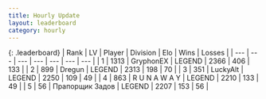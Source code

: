 ```yaml
---
title: Hourly Update
layout: leaderboard
category: hourly
---
```


{: .leaderboard}
| Rank | LV | Player | Division | Elo | Wins | Losses |
| --- | --- | --- | --- | --- | --- | --- |
| <span data-change="0">1</span> | 1313 | <span title="ID: 315148">GryphonEX</span> | LEGEND | <span data-change="6">2366</span> | <span data-change="1">406</span> | <span data-change="0">133</span> |
| <span data-change="0">2</span> | 899 | <span title="ID: 337810">Dregun</span> | LEGEND | <span data-change="0">2313</span> | <span data-change="0">198</span> | <span data-change="0">70</span> |
| <span data-change="0">3</span> | 351 | <span title="ID: 512212">LuckyAlt</span> | LEGEND | <span data-change="0">2250</span> | <span data-change="0">109</span> | <span data-change="0">49</span> |
| <span data-change="0">4</span> | 863 | <span title="ID: 66144">R U N A W A Y</span> | LEGEND | <span data-change="-7">2210</span> | <span data-change="1">133</span> | <span data-change="1">49</span> |
| <span data-change="1">5</span> | 56 | <span title="ID: 612521">Прапорщик Задов</span> | LEGEND | <span data-change="4">2207</span> | <span data-change="9">153</span> | <span data-change="3">56</span> |